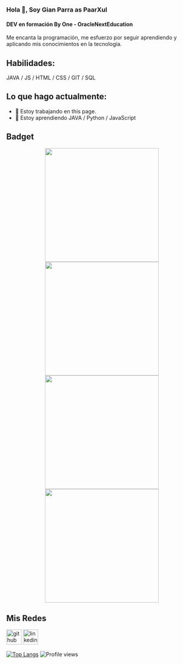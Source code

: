 ### Hola 👋, Soy Gian Parra as PaarXul
#### DEV en formación By One - OracleNextEducation
Me encanta la programación, me esfuerzo por seguir aprendiendo y aplicando mis conocimientos en la tecnología.  

## Habilidades: 
JAVA / JS / HTML / CSS / GIT / SQL

## Lo que hago actualmente:
- 🔭 Estoy trabajando en this page. 
- 🌱 Estoy aprendiendo JAVA / Python / JavaScript 

## Badget

<p align="center">
        <img width="300" heigth="200" src="https://ci3.googleusercontent.com/proxy/Bm_mD5HPwLoGZhR1UrOaCTtHKsYd4NZEdBPxdCd3h_qBzCpCfCLJMj7D0J3eV3N3b71APQvVy1yZ7gx8vTiIcRyqeCnquuMCLzxmK-BvKv4mL7q1wghbYvZqcunQaOw=s0-d-e1-ft#https://d335luupugsy2.cloudfront.net/cms/files/10224/1659462531/$9n22crrs3xm">
       <img width="300" heigth="200" src="https://ci6.googleusercontent.com/proxy/7Yp8xkarJQBYcDY2MHaIT_ILjBSZZ9tMm6mQ8VSZmV6tJRv8FTgOrdfiybXkLdd9X5bHCMj8C3QdKJAz7KnAvJsrMDRO0cIXA29nk3725AF24mYxU4SE4FdmvJgimKU=s0-d-e1-ft#https://d335luupugsy2.cloudfront.net/cms/files/10224/1659461227/$fegbyeqhhvl">
        <img width="300" heigth="200" src="https://ci5.googleusercontent.com/proxy/edZVYpxOkfum7zAbkV7_May1vQ_qdsXgw64xoo1DuS79EF5FJfRsoNY8EkFvc64BTOAd61xn3WiQVK9I65rsJW5DFlzfTBTUiAcVmCsWG1xAZwT6mVKNwPAhzCpJah0=s0-d-e1-ft#https://d335luupugsy2.cloudfront.net/cms/files/10224/1671211341/$bn0wwcviqjn">
        <img width="300" heigth="200" src="https://ci4.googleusercontent.com/proxy/vdI1rttnB5a9I44AHK80Nh_dt857DpcoMZWMyI9mi40F6iS6HBuIcbn1nVl2xyqyaKawleGWw-34knZqgZK-4mT7b9DeqbaMSyIbbB1gnDcg6Bg0iBdxFxNPbS9rXcpW=s0-d-e1-ft#https://d335luupugsy2.cloudfront.net/cms/files/10224/1671211807/$0qielv1hznre">    
</p>




## Mis Redes
[<img src='https://cdn.jsdelivr.net/npm/simple-icons@3.0.1/icons/github.svg' alt='github' height='40'>](https://github.com/PaarXul)   [<img src='https://cdn.jsdelivr.net/npm/simple-icons@3.0.1/icons/linkedin.svg' alt='linkedin' height='40'>](https://www.linkedin.com/in/https://www.linkedin.com/in/gianparra//)  


[![Top Langs](https://github-readme-stats.vercel.app/api/top-langs/?username=PaarXul)](https://github.com/anuraghazra/github-readme-stats)
![Profile views](https://gpvc.arturio.dev/PaarXul)  
